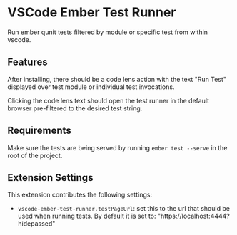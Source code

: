 # VSCode Ember Test Runner
Run ember qunit tests filtered by module or specific test from within vscode.

## Features
After installing, there should be a code lens action with the text "Run Test"
displayed over test module or individual test invocations. 

Clicking the code lens text should open the test runner in the default
browser pre-filtered to the desired test string.

## Requirements
Make sure the tests are being served by running `ember test --serve` in the
root of the project.

## Extension Settings
This extension contributes the following settings:

* `vscode-ember-test-runner.testPageUrl`: set this to the url that should be used
when running tests. By default it is set to: "https://localhost:4444?hidepassed"
